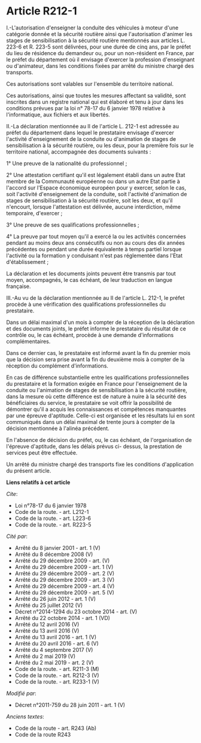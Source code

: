 # Article R212-1

I.-L'autorisation d'enseigner la conduite des véhicules à moteur d'une catégorie donnée et la sécurité routière ainsi que
l'autorisation d'animer les stages de sensibilisation à la sécurité routière mentionnés aux articles L. 223-6 et R. 223-5
sont délivrées, pour une durée de cinq ans, par le préfet du lieu de résidence du demandeur ou, pour un non-résident en
France, par le préfet du département où il envisage d'exercer la profession d'enseignant ou d'animateur, dans les conditions
fixées par arrêté du ministre chargé des transports. 

Ces autorisations sont valables sur l'ensemble du territoire national. 

Ces autorisations, ainsi que toutes les mesures affectant sa validité, sont inscrites dans un registre national qui est
élaboré et tenu à jour dans les conditions prévues par la loi n° 78-17 du 6 janvier 1978 relative à l'informatique, aux
fichiers et aux libertés. 

II.-La déclaration mentionnée au II de l'article L. 212-1 est adressée au préfet du département dans lequel le prestataire
envisage d'exercer l'activité d'enseignement de la conduite ou d'animation de stages de sensibilisation à la sécurité
routière, ou les deux, pour la première fois sur le territoire national, accompagnée des documents suivants : 

1° Une preuve de la nationalité du professionnel ; 

2° Une attestation certifiant qu'il est légalement établi dans un autre Etat membre de la Communauté européenne ou dans un
autre Etat partie à l'accord sur l'Espace économique européen pour y exercer, selon le cas, soit l'activité d'enseignement de
la conduite, soit l'activité d'animation de stages de sensibilisation à la sécurité routière, soit les deux, et qu'il
n'encourt, lorsque l'attestation est délivrée, aucune interdiction, même temporaire, d'exercer ; 

3° Une preuve de ses qualifications professionnelles ; 

4° La preuve par tout moyen qu'il a exercé la ou les activités concernées pendant au moins deux ans consécutifs ou non au
cours des dix années précédentes ou pendant une durée équivalente à temps partiel   lorsque l'activité ou la formation y
conduisant n'est pas réglementée dans l'Etat d'établissement ; 

La déclaration et les documents joints peuvent être transmis par tout moyen, accompagnés, le cas échéant, de leur traduction
en langue française. 

III.-Au vu de la déclaration mentionnée au II de l'article L. 212-1, le préfet procède à une vérification des qualifications
professionnelles du prestataire. 

Dans un délai maximal d'un mois à compter de la réception de la déclaration et des documents joints, le préfet informe le
prestataire du résultat de ce contrôle ou, le cas échéant, procède à une demande d'informations complémentaires. 

Dans ce dernier cas, le prestataire est informé avant la fin du premier mois que la décision sera prise avant la fin du
deuxième mois à compter de la réception du complément d'informations. 

En cas de différence substantielle entre les qualifications professionnelles du prestataire et la formation exigée en France
pour l'enseignement de la conduite ou l'animation de stages de sensibilisation à la sécurité routière, dans la mesure où
cette différence est de nature à nuire à la sécurité des bénéficiaires du service, le prestataire se voit offrir la
possibilité de démontrer qu'il a acquis les connaissances et compétences manquantes par une épreuve d'aptitude. Celle-ci est
organisée et les résultats lui en sont communiqués dans un délai maximal de trente jours à compter de la décision mentionnée
à l'alinéa précédent. 

En l'absence de décision du préfet, ou, le cas échéant, de l'organisation de l'épreuve d'aptitude, dans les délais prévus ci-
dessus, la prestation de services peut être effectuée. 

Un arrêté du ministre chargé des transports fixe les conditions d'application du présent article.

**Liens relatifs à cet article**

_Cite_:

  - Loi n°78-17 du 6 janvier 1978
  - Code de la route. - art. L212-1
  - Code de la route. - art. L223-6
  - Code de la route. - art. R223-5

_Cité par_:

  - Arrêté du 8 janvier 2001 - art. 1 (V)
  - Arrêté du 8 décembre 2008 (V)
  - Arrêté du 29 décembre 2009 - art. (V)
  - Arrêté du 29 décembre 2009 - art. 1 (V)
  - Arrêté du 29 décembre 2009 - art. 2 (V)
  - Arrêté du 29 décembre 2009 - art. 3 (V)
  - Arrêté du 29 décembre 2009 - art. 4 (V)
  - Arrêté du 29 décembre 2009 - art. 5 (V)
  - Arrêté du 26 juin 2012 - art. 1 (V)
  - Arrêté du 25 juillet 2012 (V)
  - Décret n°2014-1294 du 23 octobre 2014 - art. (V)
  - Arrêté du 22 octobre 2014 - art. 1 (VD)
  - Arrêté du 12 avril 2016 (V)
  - Arrêté du 13 avril 2016 (V)
  - Arrêté du 13 avril 2016 - art. 1 (V)
  - Arrêté du 20 avril 2016 - art. 6 (V)
  - Arrêté du 4 septembre 2017 (V)
  - Arrêté du 2 mai 2019 (V)
  - Arrêté du 2 mai 2019 - art. 2 (V)
  - Code de la route. - art. R211-3 (M)
  - Code de la route. - art. R212-3 (V)
  - Code de la route. - art. R233-1 (V)

_Modifié par_:

  - Décret n°2011-759 du 28 juin 2011 - art. 1 (V)

_Anciens textes_:

  - Code de la route - art. R243 (Ab)
  - Code de la route R243
